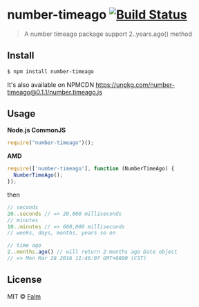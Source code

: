 # number-timeago [![Build Status](https://travis-ci.org/falm/number-timeago.svg?branch=master)](https://travis-ci.org/falm/number-timeago)
> A number timeago package support 2..years.ago() method

## Install
```bash
$ npm install number-timeago
```
It's also available on NPMCDN https://unpkg.com/number-timeago@0.1.1/number.timeago.js

## Usage
**Node.js CommonJS**
```js
require("number-timeago")();
```
**AMD**
```js
require(['number-timeago'], function (NumberTimeAgo) {
  NumberTimeAgo();
});  
```
then

```js
// seconds
20..seconds // => 20,000 milliseconds
// minutes
10..minutes // => 600,000 milliseconds
// weeks, days, months, years so on

// time ago
2..months.ago() // will return 2 months ago Date object
// => Mon Mar 28 2016 11:46:07 GMT+0800 (CST)
```

## License

MIT © [Falm](https://github.com/falm)
